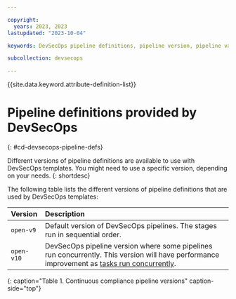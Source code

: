 ```yaml
---

copyright:
  years: 2023, 2023
lastupdated: "2023-10-04"

keywords: DevSecOps pipeline definitions, pipeline version, pipeline variant, devsecops templates, devsecops template

subcollection: devsecops

---
```


{{site.data.keyword.attribute-definition-list}}

# Pipeline definitions provided by DevSecOps
{: #cd-devsecops-pipeline-defs}

Different versions of pipeline definitions are available to use with DevSecOps templates. You might need to use a specific version, depending on your needs.
{: shortdesc}

The following table lists the different versions of pipeline definitions that are used by DevSecOps templates:

|Version |Description |
|:----------|:------------------------------|
|`open-v9`| Default version of DevSecOps pipelines. The stages run in sequential order.|
|`open-v10`| DevSecOps pipeline version where some pipelines run concurrently. This version will have performance improvement as [tasks run concurrently](/docs/devsecops?topic=devsecops-devsecops-conc). |
{: caption="Table 1. Continuous compliance pipeline versions" caption-side="top"}
